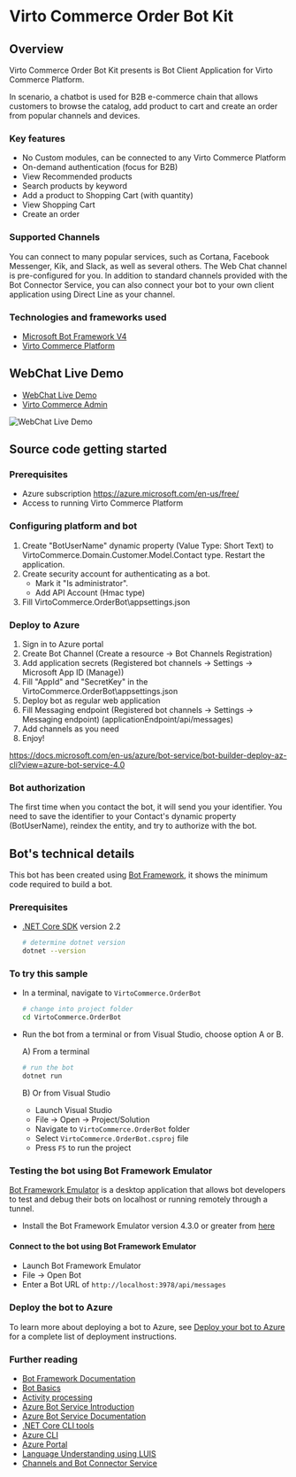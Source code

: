 # Virto Commerce Order Bot Kit

## Overview
Virto Commerce Order Bot Kit presents is Bot Client Application for Virto Commerce Platform. 

In scenario, a chatbot is used for B2B e-commerce chain that allows customers to browse the catalog, add product to cart and create an order from popular channels and devices.

### Key features
* No Custom modules, can be connected to any Virto Commerce Platform
* On-demand authentication (focus for B2B) 
* View Recommended products 
* Search products by keyword
* Add a product to Shopping Cart (with quantity)
* View Shopping Cart
* Create an order

### Supported Channels
You can connect to many popular services, such as Cortana, Facebook Messenger, Kik, and Slack, as well as several others. The Web Chat channel is pre-configured for you. In addition to standard channels provided with the Bot Connector Service, you can also connect your bot to your own client application using Direct Line as your channel.

### Technologies and frameworks used
* [Microsoft Bot Framework V4](https://dev.botframework.com/)
* [Virto Commerce Platform](https://github.com/VirtoCommerce)

## WebChat Live Demo
* [WebChat Live Demo](docs/webchat-demo.html)  
* [Virto Commerce Admin](https://admin-demo.virtocommerce.com/)

![WebChat Live Demo](docs/media/WebChat-demo.gif)

## Source code getting started

### Prerequisites
* Azure subscription https://azure.microsoft.com/en-us/free/
* Access to running Virto Commerce Platform

### Configuring platform and bot
1. Create "BotUserName" dynamic property (Value Type: Short Text) to VirtoCommerce.Domain.Customer.Model.Contact type. Restart the application.
2. Create security account for authenticating as a bot. 
   * Mark it "Is administrator".
   * Add API Account (Hmac type)
3. Fill VirtoCommerce.OrderBot\appsettings.json

### Deploy to Azure
1. Sign in to Azure portal
2. Create Bot Channel (Create a resource -> Bot Channels Registration)
3. Add application secrets (Registered bot channels -> Settings -> Microsoft App ID (Manage))
4. Fill "AppId" and "SecretKey" in the VirtoCommerce.OrderBot\appsettings.json
5. Deploy bot as regular web application
6. Fill Messaging endpoint (Registered bot channels -> Settings -> Messaging endpoint) (applicationEndpoint/api/messages)
7. Add channels as you need
8. Enjoy!

https://docs.microsoft.com/en-us/azure/bot-service/bot-builder-deploy-az-cli?view=azure-bot-service-4.0

### Bot authorization

The first time when you contact the bot, it will send you your identifier. You need to save the identifier to your Contact's dynamic property (BotUserName), reindex the entity, and try to authorize with the bot.

## Bot's technical details

This bot has been created using [Bot Framework](https://dev.botframework.com), it shows the minimum code required to build a bot.

### Prerequisites

- [.NET Core SDK](https://dotnet.microsoft.com/download) version 2.2

  ```bash
  # determine dotnet version
  dotnet --version
  ```

### To try this sample

- In a terminal, navigate to `VirtoCommerce.OrderBot`

    ```bash
    # change into project folder
    cd VirtoCommerce.OrderBot
    ```

- Run the bot from a terminal or from Visual Studio, choose option A or B.

  A) From a terminal

  ```bash
  # run the bot
  dotnet run
  ```

  B) Or from Visual Studio

  - Launch Visual Studio
  - File -> Open -> Project/Solution
  - Navigate to `VirtoCommerce.OrderBot` folder
  - Select `VirtoCommerce.OrderBot.csproj` file
  - Press `F5` to run the project

### Testing the bot using Bot Framework Emulator

[Bot Framework Emulator](https://github.com/microsoft/botframework-emulator) is a desktop application that allows bot developers to test and debug their bots on localhost or running remotely through a tunnel.

- Install the Bot Framework Emulator version 4.3.0 or greater from [here](https://github.com/Microsoft/BotFramework-Emulator/releases)

#### Connect to the bot using Bot Framework Emulator

- Launch Bot Framework Emulator
- File -> Open Bot
- Enter a Bot URL of `http://localhost:3978/api/messages`

### Deploy the bot to Azure

To learn more about deploying a bot to Azure, see [Deploy your bot to Azure](https://aka.ms/azuredeployment) for a complete list of deployment instructions.

### Further reading

- [Bot Framework Documentation](https://docs.botframework.com)
- [Bot Basics](https://docs.microsoft.com/azure/bot-service/bot-builder-basics?view=azure-bot-service-4.0)
- [Activity processing](https://docs.microsoft.com/en-us/azure/bot-service/bot-builder-concept-activity-processing?view=azure-bot-service-4.0)
- [Azure Bot Service Introduction](https://docs.microsoft.com/azure/bot-service/bot-service-overview-introduction?view=azure-bot-service-4.0)
- [Azure Bot Service Documentation](https://docs.microsoft.com/azure/bot-service/?view=azure-bot-service-4.0)
- [.NET Core CLI tools](https://docs.microsoft.com/en-us/dotnet/core/tools/?tabs=netcore2x)
- [Azure CLI](https://docs.microsoft.com/cli/azure/?view=azure-cli-latest)
- [Azure Portal](https://portal.azure.com)
- [Language Understanding using LUIS](https://docs.microsoft.com/en-us/azure/cognitive-services/luis/)
- [Channels and Bot Connector Service](https://docs.microsoft.com/en-us/azure/bot-service/bot-concepts?view=azure-bot-service-4.0)